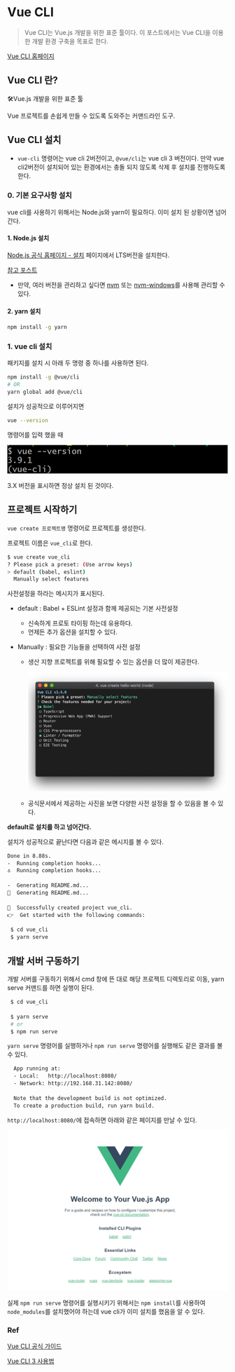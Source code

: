 # Vue CLI

> Vue CLI는 Vue.js 개발을 위한 표준 툴이다. 이 포스트에서는 Vue CLI을 이용한 개발 환경 구축을 목표로 한다.

[Vue CLI 홈페이지](<https://cli.vuejs.org/>)



## Vue CLI 란? 

🛠️Vue.js 개발을 위한 표준 툴

Vue 프로젝트를 손쉽게 만들 수 있도록 도와주는 커맨드라인 도구. 





## Vue CLI 설치

+ `vue-cli` 명령어는 vue cli 2버전이고, `@vue/cli`는 vue cli 3 버전이다. 만약 vue cli2버전이 설치되어 있는 환경에서는 충돌 되지 않도록 삭제 후 설치를 진행하도록 한다.



### 0. 기본 요구사항 설치

vue cli를 사용하기 위해서는 Node.js와 yarn이 필요하다. 이미 설치 된 상황이면 넘어간다.



#### 1. Node.js 설치

[Node.js 공식 홈페이지 - 설치](<https://nodejs.org/ko/>) 페이지에서 LTS버전을 설치한다.

[참고 포스트](<https://sweetlog.netlify.com/blog/gatsby-blog/#1-node-js>)

+ 만약, 여러 버전을 관리하고 싶다면 [nvm](<https://github.com/nvm-sh/nvm>) 또는 [nvm-windows](<https://github.com/coreybutler/nvm-windows>)를 사용해 관리할 수 있다.



#### 2. yarn 설치

```bash
npm install -g yarn
```





### 1. vue cli 설치

패키지를 설치 시 아래 두 명령 중 하나를 사용하면 된다. 

```bash
npm install -g @vue/cli
# OR
yarn global add @vue/cli
```



설치가 성공적으로 이루어지면 

```bash
vue --version
```

명령어를 입력 했을 때

![1562314263589](img/1562314263589.png)

3.X 버전을 표시하면 정상 설치 된 것이다.







## 프로젝트 시작하기

`vue create 프로젝트명` 명령어로 프로젝트를 생성한다.

프로젝트 이름은 `vue_cli`로 한다.

```bash
$ vue create vue_cli
? Please pick a preset: (Use arrow keys)
> default (babel, eslint)
  Manually select features

```

사전설정을 하라는 메시지가 표시된다.

+ default : Babel + ESLint 설정과 함께 제공되는 기본 사전설정

  + 신속하게 프로토 타이핑 하는데 유용하다.
  + 언제든 추가 옵션을 설치할 수 있다.

+ Manually : 필요한 기능들을 선택하여 사전 설정

  + 생산 지향 프로젝트를 위해 필요할 수 있는 옵션을 더 많이 제공한다.

    ![1562315458487](img/1562315458487.png)

  + 공식문서에서 제공하는 사진을 보면 다양한 사전 설정을 할 수 있음을 볼 수 있다.



**default로 설치를 하고 넘어간다.**

설치가 성공적으로 끝난다면 다음과 같은 메시지를 볼 수 있다.

```bash
Done in 8.88s.
-  Running completion hooks...
⚓  Running completion hooks...

-  Generating README.md...
📄  Generating README.md...

🎉  Successfully created project vue_cli.
👉  Get started with the following commands:

 $ cd vue_cli
 $ yarn serve
```





## 개발 서버 구동하기

개발 서버를 구동하기 위해서 cmd 창에 뜬 대로 해당 프로젝트 디렉토리로 이동, yarn serve 커맨드를 하면 실행이 된다.

```bash
 $ cd vue_cli
 
 $ yarn serve
 # or
 $ npm run serve
```

`yarn serve` 명령어를 실행하거나 `npm run serve` 명령어를 실행해도 같은 결과를 볼 수 있다.

```bash
  App running at:
  - Local:   http://localhost:8080/
  - Network: http://192.168.31.142:8080/

  Note that the development build is not optimized.
  To create a production build, run yarn build.

```

`http://localhost:8080/`에 접속하면 아래와 같은 페이지를 만날 수 있다.

![1562315800757](img/1562315800757.png)

실제 `npm run serve` 명령어를 실행시키기 위해서는 `npm install`를 사용하여 `node_modules`를 설치했어야 하는데 vue cli가 이미 설치를 했음을 알 수 있다.

































### Ref

[Vue CLI 공식 가이드](<https://cli.vuejs.org/>)

[Vue CLI 3 사용법](<https://www.daleseo.com/vue-cli3/>)